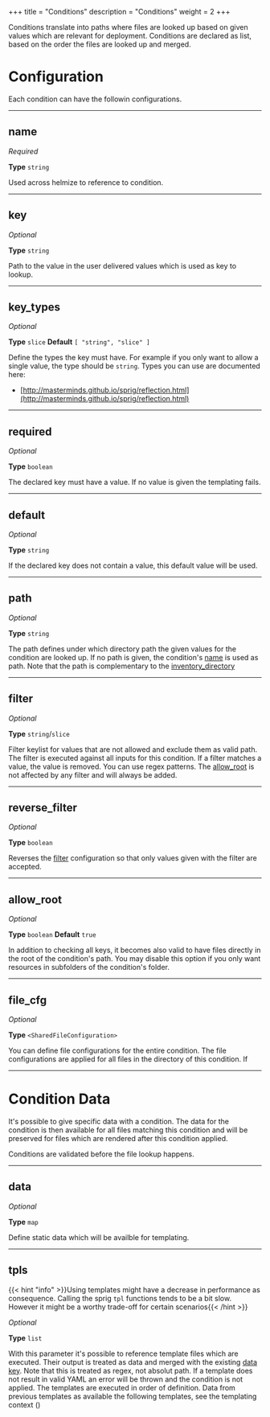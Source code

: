 +++
title = "Conditions"
description = "Conditions"
weight = 2
+++

Conditions translate into paths where files are looked up based on given values which are relevant for deployment. Conditions are declared as list, based on the order the files are looked up and merged.

# Configuration

Each condition can have the followin configurations.

---
## name

_Required_

**Type** `string`

Used across helmize to reference to condition.

---
## key

_Optional_

**Type** `string`

Path to the value in the user delivered values which is used as key to lookup.

---
## key_types

_Optional_

**Type** `slice` **Default** `[ "string", "slice" ]`

Define the types the key must have. For example if you only want to allow a single value, the type should be `string`. Types you can use are documented here:

* [http://masterminds.github.io/sprig/reflection.html](http://masterminds.github.io/sprig/reflection.html)

---
## required

_Optional_

**Type** `boolean`

The declared key must have a value. If no value is given the templating fails.

---
## default

_Optional_

**Type** `string`

If the declared key does not contain a value, this default value will be used.

---
## path

_Optional_

**Type** `string`

The path defines under which directory path the given values for the condition are looked up. If no path is given, the  condition's [name](#name) is used as path. Note that the path is complementary to the [inventory_directory](../general/#inventory_directory)

---
## filter

_Optional_

**Type** `string`/`slice`

Filter keylist for values that are not allowed and exclude them as valid path. The filter is executed against all inputs for this condition. If a filter matches a value, the value is removed. You can use regex patterns. The [allow_root](#allow_root) is not affected by any filter and will always be added.

---
## reverse_filter

_Optional_

**Type** `boolean`

Reverses the [filter](#filter) configuration so that only values given with the filter are accepted.

---

## allow_root

_Optional_

**Type** `boolean` **Default** `true`

In addition to checking all keys, it becomes also valid to have files directly in the root of the condition's path. You may disable this option if you only want resources in subfolders of the condition's folder.

---

## file_cfg

_Optional_

**Type** `<SharedFileConfiguration>`

You can define file configurations for the entire condition. The file configurations are applied for all files in the directory of this condition. If 

---
# Condition Data 

It's possible to give specific data with a condition. The data for the condition is then available for all files matching this condition and will be preserved for files which are rendered after this condition applied. 

Conditions are validated before the file lookup happens.

---

## data

_Optional_

**Type** `map`

Define static data which will be availble for templating.

---
## tpls

{{< hint "info" >}}Using templates might have a decrease in performance as consequence. Calling the sprig `tpl` functions tends to be a bit slow. However it might be a worthy trade-off for certain scenarios{{< /hint >}}


_Optional_

**Type** `list`

With this parameter it's possible to reference template files which are executed. Their output is treated as data and merged with the existing [data key](#data). Note that this is treated as regex, not absolut path. If a template does not result in valid YAML an error will be thrown and the condition is not applied. The templates are executed in order of definition. Data from previous templates as available the following templates, see the templating context ()